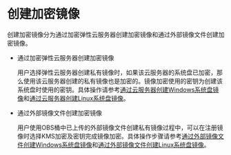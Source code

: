 # 创建加密镜像<a name="ims_01_0330"></a>

创建加密镜像分为通过加密弹性云服务器创建加密镜像和通过外部镜像文件创建加密镜像。

-   通过加密弹性云服务器创建加密镜像

    用户选择弹性云服务器创建私有镜像时，如果该云服务器的系统盘已加密，那么使用该云服务器创建的私有镜像也是加密的。镜像加密使用的密钥为创建该系统盘时使用的密钥。具体操作请参考[通过云服务器创建Windows系统盘镜像](通过云服务器创建Windows系统盘镜像.md)和[通过云服务器创建Linux系统盘镜像](通过云服务器创建Linux系统盘镜像.md)。

-   通过外部镜像文件创建加密镜像

    用户使用OBS桶中已上传的外部镜像文件创建私有镜像过程中，可以在注册镜像时选择KMS加密及密钥完成镜像加密。具体操作步骤请参考[通过外部镜像文件创建Windows系统盘镜像](通过外部镜像文件创建Windows系统盘镜像.md)和[通过外部镜像文件创建Linux系统盘镜像](通过外部镜像文件创建Linux系统盘镜像.md)。


